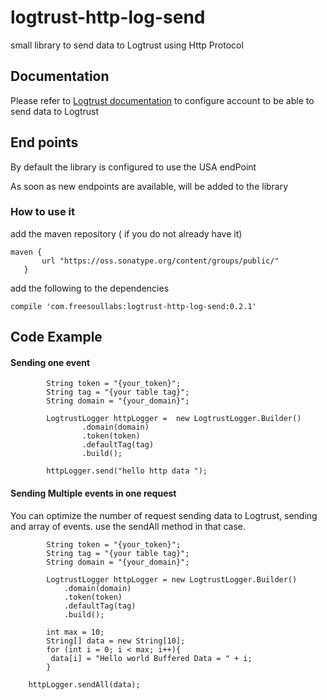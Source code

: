 # logtrust-http-log-send
small library to send data to Logtrust using Http Protocol

## Documentation


Please refer to [Logtrust documentation](https://docs.logtrust.com/confluence/docs/system-configuration/sending-the-data/http-sending#HTTPsending-Configuringtheendpoints) to configure account to be able to send
data to Logtrust


## End points

By default the library is configured to use the USA endPoint

As soon as new endpoints are available, will be added to the library

### How to use it

add the maven repository ( if you do not already have it)

```
maven {
       url "https://oss.sonatype.org/content/groups/public/"
   }

```

add the following to the dependencies

```
compile 'com.freesoullabs:logtrust-http-log-send:0.2.1'
```

## Code Example

#### Sending one event

```
        String token = "{your_token}";
        String tag = "{your table tag}";
        String domain = "{your_domain}";

        LogtrustLogger httpLogger =  new LogtrustLogger.Builder()
                .domain(domain)
                .token(token)
                .defaultTag(tag)
                .build();

        httpLogger.send("hello http data ");

```

#### Sending Multiple events in one request

You can optimize the number of request sending data to Logtrust, sending and
array of events. use the sendAll method in that case.

```
        String token = "{your_token}";
        String tag = "{your table tag}";
        String domain = "{your_domain}";
        
        LogtrustLogger httpLogger = new LogtrustLogger.Builder()
            .domain(domain)
            .token(token)
            .defaultTag(tag)
            .build();
            
        int max = 10;
        String[] data = new String[10];
        for (int i = 0; i < max; i++){
         data[i] = "Hello world Buffered Data = " + i;
        }

    httpLogger.sendAll(data);
    
```